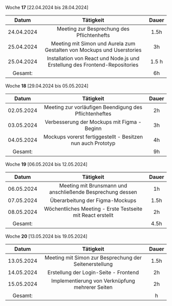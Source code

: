 Woche **17** [22.04.2024 bis 28.04.2024]

| **Datum**      | **Tätigkeit** | **Dauer** |
| :------------: | :-----------: | :-------: |
| 24.04.2024     | Meeting zur Besprechung des Pflichtenhefts | 1.5h |
| 25.04.2024     | Meeting mit Simon und Aurela zum Gestalten von Mockups und Userstories | 3h |
| 25.04.2024     | Installation von React und Node.js und Erstellung des Frontend-Repositories | 1.5 h |
| Gesamt:        | | 6h |

Woche **18** [29.04.2024 bis 05.05.2024]

| **Datum**      | **Tätigkeit** | **Dauer** |
| :------------: | :-----------: | :-------: |
| 02.05.2024 | Meeting zur vorläufigen Beendigung des Pflichtenheftes | 2h |
| 03.05.2024 | Verbesserung der Mockups mit Figma - Beginn | 3h |
| 04.05.2024 | Mockups vorerst fertiggestellt - Besitzen nun auch Prototyp | 4h |
| Gesamt: | | 9h |

Woche **19** [06.05.2024 bis 12.05.2024]

| **Datum**      | **Tätigkeit** | **Dauer** |
| :------------: | :-----------: | :-------: |
| 06.05.2024 | Meeting mit Brunsmann und anschließende Besprechung dessen | 1h |
| 07.05.2024 | Überarbeitung der Figma-Mockups | 1.5h |
| 08.05.2024 | Wöchentliches Meeting - Erste Testseite mit React erstellt | 2h |
| Gesamt: | | 4.5h |

Woche **20** [13.05.2024 bis 19.05.2024]

| **Datum**      | **Tätigkeit** | **Dauer** |
| :------------: | :-----------: | :-------: |
| 13.05.2024 | Meeting mit Simon zur Besprechung der Seitenerstellung | 1.5h |
| 14.05.2024 | Erstellung der Login-Seite - Frontend | 2h |
| 15.05.2024 | Implementierung von Verknüpfung mehrerer Seiten | 2h |
| Gesamt: | | h |
